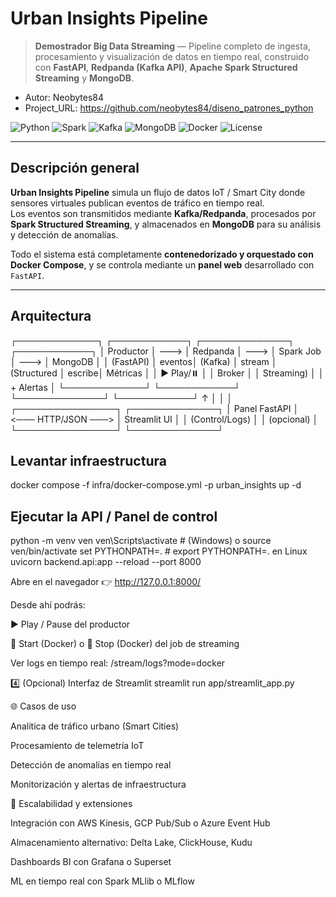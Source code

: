 #  Urban Insights Pipeline

> **Demostrador Big Data Streaming** — Pipeline completo de ingesta, procesamiento y visualización de datos en tiempo real, construido con **FastAPI**, **Redpanda (Kafka API)**, **Apache Spark Structured Streaming** y **MongoDB**.

* Autor: Neobytes84
* Project_URL: https://github.com/neobytes84/diseno_patrones_python

  
![Python](https://img.shields.io/badge/Python-3.11-blue)
![Spark](https://img.shields.io/badge/Apache_Spark-3.5-orange)
![Kafka](https://img.shields.io/badge/Redpanda-Kafka_API-red)
![MongoDB](https://img.shields.io/badge/MongoDB-6.0-green)
![Docker](https://img.shields.io/badge/Docker-Compose-informational)
![License](https://img.shields.io/badge/License-MIT-lightgrey)

---

##  Descripción general

**Urban Insights Pipeline** simula un flujo de datos IoT / Smart City donde sensores virtuales publican eventos de tráfico en tiempo real.  
Los eventos son transmitidos mediante **Kafka/Redpanda**, procesados por **Spark Structured Streaming**, y almacenados en **MongoDB** para su análisis y detección de anomalías.

Todo el sistema está completamente **contenedorizado y orquestado con Docker Compose**, y se controla mediante un **panel web** desarrollado con `FastAPI`.

---

##  Arquitectura
┌─────────────┐ ┌────────────┐ ┌──────────────┐ ┌────────────┐
│ Productor │ ---> │ Redpanda │ ---> │ Spark Job │ ---> │ MongoDB │
│ (FastAPI) │ eventos│ (Kafka) │ stream │ (Structured │ escribe│ Métricas │
│ ▶ Play/⏸️ │ │ Broker │ │ Streaming) │ │ + Alertas │
└─────────────┘ └────────────┘ └──────────────┘ └────────────┘
↑ │
│ │
┌────────────────┐ ┌──────────────┐
│ Panel FastAPI │ <─── HTTP/JSON ───> │ Streamlit UI │
│ (Control/Logs) │ │ (opcional) │
└────────────────┘ └──────────────┘

## Levantar infraestructura
docker compose -f infra/docker-compose.yml -p urban_insights up -d

## Ejecutar la API / Panel de control

python -m venv ven
ven\Scripts\activate   # (Windows)  o  source ven/bin/activate
set PYTHONPATH=.       # export PYTHONPATH=. en Linux
uvicorn backend.api:app --reload --port 8000

Abre en el navegador 👉 http://127.0.0.1:8000/

Desde ahí podrás:

▶️ Play / Pause del productor

🚀 Start (Docker) o 🛑 Stop (Docker) del job de streaming

Ver logs en tiempo real: /stream/logs?mode=docker

4️⃣ (Opcional) Interfaz de Streamlit
streamlit run app/streamlit_app.py

🌐 Casos de uso

Analítica de tráfico urbano (Smart Cities)

Procesamiento de telemetría IoT

Detección de anomalías en tiempo real

Monitorización y alertas de infraestructura

🧱 Escalabilidad y extensiones

Integración con AWS Kinesis, GCP Pub/Sub o Azure Event Hub

Almacenamiento alternativo: Delta Lake, ClickHouse, Kudu

Dashboards BI con Grafana o Superset

ML en tiempo real con Spark MLlib o MLflow




